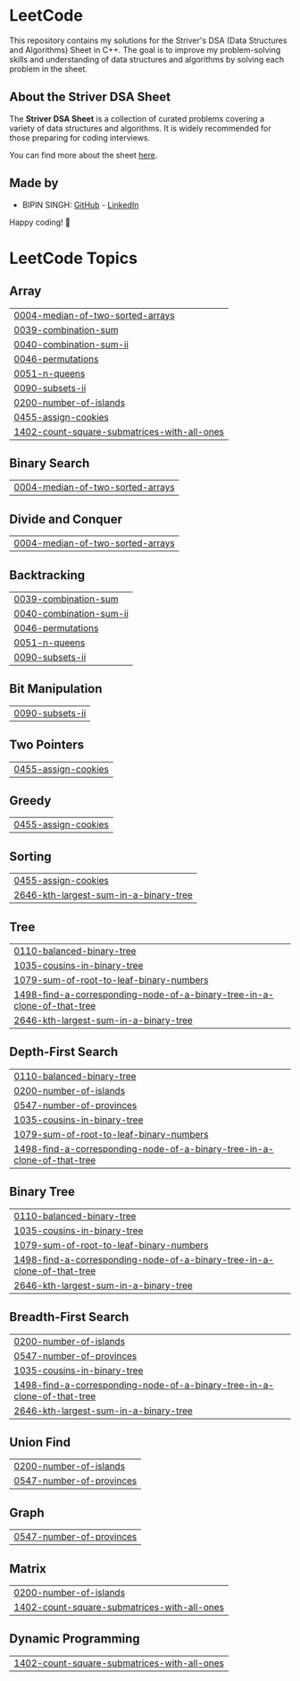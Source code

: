 # LeetCode

This repository contains my solutions for the Striver's DSA (Data Structures and Algorithms) Sheet in C++. 
The goal is to improve my problem-solving skills and understanding of data structures and algorithms by solving each problem in the sheet.

## About the Striver DSA Sheet

The **Striver DSA Sheet** is a collection of curated problems covering a variety of data structures and algorithms. 
It is widely recommended for those preparing for coding interviews. 

You can find more about the sheet [here](https://takeuforward.org/interviews/strivers-sde-sheet-top-coding-interview-problems/).




 ## Made by 
 - BIPIN SINGH: [GitHub](https://github.com/bipinyct) - [LinkedIn](https://www.linkedin.com/in/bipin-singh-24a9b0226)

 Happy coding! 🚀

<!---LeetCode Topics Start-->
# LeetCode Topics
## Array
|  |
| ------- |
| [0004-median-of-two-sorted-arrays](https://github.com/bipinyct/Striver_DSA_Sheet/tree/master/0004-median-of-two-sorted-arrays) |
| [0039-combination-sum](https://github.com/bipinyct/Striver_DSA_Sheet/tree/master/0039-combination-sum) |
| [0040-combination-sum-ii](https://github.com/bipinyct/Striver_DSA_Sheet/tree/master/0040-combination-sum-ii) |
| [0046-permutations](https://github.com/bipinyct/Striver_DSA_Sheet/tree/master/0046-permutations) |
| [0051-n-queens](https://github.com/bipinyct/Striver_DSA_Sheet/tree/master/0051-n-queens) |
| [0090-subsets-ii](https://github.com/bipinyct/Striver_DSA_Sheet/tree/master/0090-subsets-ii) |
| [0200-number-of-islands](https://github.com/bipinyct/Striver_DSA_Sheet/tree/master/0200-number-of-islands) |
| [0455-assign-cookies](https://github.com/bipinyct/Striver_DSA_Sheet/tree/master/0455-assign-cookies) |
| [1402-count-square-submatrices-with-all-ones](https://github.com/bipinyct/Striver_DSA_Sheet/tree/master/1402-count-square-submatrices-with-all-ones) |
## Binary Search
|  |
| ------- |
| [0004-median-of-two-sorted-arrays](https://github.com/bipinyct/Striver_DSA_Sheet/tree/master/0004-median-of-two-sorted-arrays) |
## Divide and Conquer
|  |
| ------- |
| [0004-median-of-two-sorted-arrays](https://github.com/bipinyct/Striver_DSA_Sheet/tree/master/0004-median-of-two-sorted-arrays) |
## Backtracking
|  |
| ------- |
| [0039-combination-sum](https://github.com/bipinyct/Striver_DSA_Sheet/tree/master/0039-combination-sum) |
| [0040-combination-sum-ii](https://github.com/bipinyct/Striver_DSA_Sheet/tree/master/0040-combination-sum-ii) |
| [0046-permutations](https://github.com/bipinyct/Striver_DSA_Sheet/tree/master/0046-permutations) |
| [0051-n-queens](https://github.com/bipinyct/Striver_DSA_Sheet/tree/master/0051-n-queens) |
| [0090-subsets-ii](https://github.com/bipinyct/Striver_DSA_Sheet/tree/master/0090-subsets-ii) |
## Bit Manipulation
|  |
| ------- |
| [0090-subsets-ii](https://github.com/bipinyct/Striver_DSA_Sheet/tree/master/0090-subsets-ii) |
## Two Pointers
|  |
| ------- |
| [0455-assign-cookies](https://github.com/bipinyct/Striver_DSA_Sheet/tree/master/0455-assign-cookies) |
## Greedy
|  |
| ------- |
| [0455-assign-cookies](https://github.com/bipinyct/Striver_DSA_Sheet/tree/master/0455-assign-cookies) |
## Sorting
|  |
| ------- |
| [0455-assign-cookies](https://github.com/bipinyct/Striver_DSA_Sheet/tree/master/0455-assign-cookies) |
| [2646-kth-largest-sum-in-a-binary-tree](https://github.com/bipinyct/Striver_DSA_Sheet/tree/master/2646-kth-largest-sum-in-a-binary-tree) |
## Tree
|  |
| ------- |
| [0110-balanced-binary-tree](https://github.com/bipinyct/Striver_DSA_Sheet/tree/master/0110-balanced-binary-tree) |
| [1035-cousins-in-binary-tree](https://github.com/bipinyct/Striver_DSA_Sheet/tree/master/1035-cousins-in-binary-tree) |
| [1079-sum-of-root-to-leaf-binary-numbers](https://github.com/bipinyct/Striver_DSA_Sheet/tree/master/1079-sum-of-root-to-leaf-binary-numbers) |
| [1498-find-a-corresponding-node-of-a-binary-tree-in-a-clone-of-that-tree](https://github.com/bipinyct/Striver_DSA_Sheet/tree/master/1498-find-a-corresponding-node-of-a-binary-tree-in-a-clone-of-that-tree) |
| [2646-kth-largest-sum-in-a-binary-tree](https://github.com/bipinyct/Striver_DSA_Sheet/tree/master/2646-kth-largest-sum-in-a-binary-tree) |
## Depth-First Search
|  |
| ------- |
| [0110-balanced-binary-tree](https://github.com/bipinyct/Striver_DSA_Sheet/tree/master/0110-balanced-binary-tree) |
| [0200-number-of-islands](https://github.com/bipinyct/Striver_DSA_Sheet/tree/master/0200-number-of-islands) |
| [0547-number-of-provinces](https://github.com/bipinyct/Striver_DSA_Sheet/tree/master/0547-number-of-provinces) |
| [1035-cousins-in-binary-tree](https://github.com/bipinyct/Striver_DSA_Sheet/tree/master/1035-cousins-in-binary-tree) |
| [1079-sum-of-root-to-leaf-binary-numbers](https://github.com/bipinyct/Striver_DSA_Sheet/tree/master/1079-sum-of-root-to-leaf-binary-numbers) |
| [1498-find-a-corresponding-node-of-a-binary-tree-in-a-clone-of-that-tree](https://github.com/bipinyct/Striver_DSA_Sheet/tree/master/1498-find-a-corresponding-node-of-a-binary-tree-in-a-clone-of-that-tree) |
## Binary Tree
|  |
| ------- |
| [0110-balanced-binary-tree](https://github.com/bipinyct/Striver_DSA_Sheet/tree/master/0110-balanced-binary-tree) |
| [1035-cousins-in-binary-tree](https://github.com/bipinyct/Striver_DSA_Sheet/tree/master/1035-cousins-in-binary-tree) |
| [1079-sum-of-root-to-leaf-binary-numbers](https://github.com/bipinyct/Striver_DSA_Sheet/tree/master/1079-sum-of-root-to-leaf-binary-numbers) |
| [1498-find-a-corresponding-node-of-a-binary-tree-in-a-clone-of-that-tree](https://github.com/bipinyct/Striver_DSA_Sheet/tree/master/1498-find-a-corresponding-node-of-a-binary-tree-in-a-clone-of-that-tree) |
| [2646-kth-largest-sum-in-a-binary-tree](https://github.com/bipinyct/Striver_DSA_Sheet/tree/master/2646-kth-largest-sum-in-a-binary-tree) |
## Breadth-First Search
|  |
| ------- |
| [0200-number-of-islands](https://github.com/bipinyct/Striver_DSA_Sheet/tree/master/0200-number-of-islands) |
| [0547-number-of-provinces](https://github.com/bipinyct/Striver_DSA_Sheet/tree/master/0547-number-of-provinces) |
| [1035-cousins-in-binary-tree](https://github.com/bipinyct/Striver_DSA_Sheet/tree/master/1035-cousins-in-binary-tree) |
| [1498-find-a-corresponding-node-of-a-binary-tree-in-a-clone-of-that-tree](https://github.com/bipinyct/Striver_DSA_Sheet/tree/master/1498-find-a-corresponding-node-of-a-binary-tree-in-a-clone-of-that-tree) |
| [2646-kth-largest-sum-in-a-binary-tree](https://github.com/bipinyct/Striver_DSA_Sheet/tree/master/2646-kth-largest-sum-in-a-binary-tree) |
## Union Find
|  |
| ------- |
| [0200-number-of-islands](https://github.com/bipinyct/Striver_DSA_Sheet/tree/master/0200-number-of-islands) |
| [0547-number-of-provinces](https://github.com/bipinyct/Striver_DSA_Sheet/tree/master/0547-number-of-provinces) |
## Graph
|  |
| ------- |
| [0547-number-of-provinces](https://github.com/bipinyct/Striver_DSA_Sheet/tree/master/0547-number-of-provinces) |
## Matrix
|  |
| ------- |
| [0200-number-of-islands](https://github.com/bipinyct/Striver_DSA_Sheet/tree/master/0200-number-of-islands) |
| [1402-count-square-submatrices-with-all-ones](https://github.com/bipinyct/Striver_DSA_Sheet/tree/master/1402-count-square-submatrices-with-all-ones) |
## Dynamic Programming
|  |
| ------- |
| [1402-count-square-submatrices-with-all-ones](https://github.com/bipinyct/Striver_DSA_Sheet/tree/master/1402-count-square-submatrices-with-all-ones) |
<!---LeetCode Topics End-->

